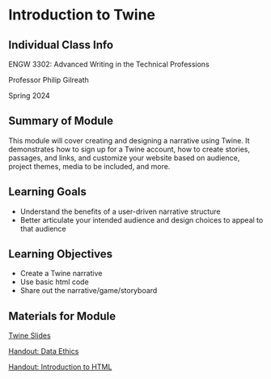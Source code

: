 <h1>Introduction to Twine</h1>

<h2>Individual Class Info</h2>

ENGW 3302: Advanced Writing in the Technical Professions

Professor Philip Gilreath

Spring 2024

<h2>Summary of Module</h2>

This module will cover creating and designing a narrative using Twine. It demonstrates how to sign up for a Twine account, how to create stories, passages, and links, and customize your website based on audience, project themes, media to be included, and more. 

<h2>Learning Goals</h2>

* Understand the benefits of a user-driven narrative structure
* Better articulate your intended audience and design choices to appeal to that audience

<h2>Learning Objectives</h2>

* Create a Twine narrative
* Use basic html code 
* Share out the narrative/game/storyboard

<h2>Materials for Module</h2>

[Twine Slides](https://github.com/NULabNortheastern/digitalassignmentshowcase/blob/b73178eb9f5f12be2b4cad689c997112bc774113/digital-communication_presentation/sp24-gilreath-engw3302-twine/Spring24-Gilreath-Twine-Slides.pdf) 

[Handout: Data Ethics](https://github.com/NULabNortheastern/digitalassignmentshowcase/blob/0411a3a5138e78d07ac9b7980a79bc5b06f7bc22/handouts/data-ethics/Handout_%20Data%20Ethics.pdf) 

[Handout: Introduction to HTML](https://github.com/NULabNortheastern/digitalassignmentshowcase/blob/5a1f302d0bb03065ce969326b6a06165a16646dc/handouts/website-building/Handout-HTML_Introduction.pdf)
